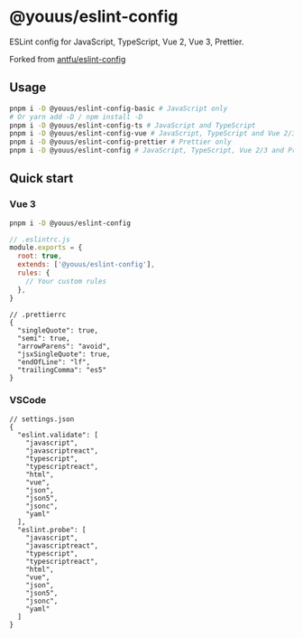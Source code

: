 # @youus/eslint-config

ESLint config for JavaScript, TypeScript, Vue 2, Vue 3, Prettier.

Forked from [antfu/eslint-config](https://github.com/antfu/eslint-config)

## Usage

```bash
pnpm i -D @youus/eslint-config-basic # JavaScript only
# Or yarn add -D / npm install -D
pnpm i -D @youus/eslint-config-ts # JavaScript and TypeScript
pnpm i -D @youus/eslint-config-vue # JavaScript, TypeScript and Vue 2/3 (Auto detect)
pnpm i -D @youus/eslint-config-prettier # Prettier only
pnpm i -D @youus/eslint-config # JavaScript, TypeScript, Vue 2/3 and Prettier
```

## Quick start

### Vue 3

```bash
pnpm i -D @youus/eslint-config
```

```javascript
// .eslintrc.js
module.exports = {
  root: true,
  extends: ['@youus/eslint-config'],
  rules: {
    // Your custom rules
  },
}
```

```jsonc
// .prettierrc
{
  "singleQuote": true,
  "semi": true,
  "arrowParens": "avoid",
  "jsxSingleQuote": true,
  "endOfLine": "lf",
  "trailingComma": "es5"
}
```

### VSCode

```jsonc
// settings.json
{
  "eslint.validate": [
    "javascript",
    "javascriptreact",
    "typescript",
    "typescriptreact",
    "html",
    "vue",
    "json",
    "json5",
    "jsonc",
    "yaml"
  ],
  "eslint.probe": [
    "javascript",
    "javascriptreact",
    "typescript",
    "typescriptreact",
    "html",
    "vue",
    "json",
    "json5",
    "jsonc",
    "yaml"
  ]
}
```
